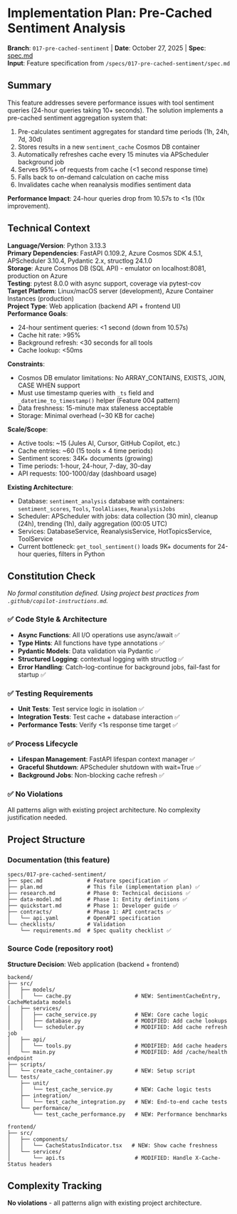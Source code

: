 # Implementation Plan: Pre-Cached Sentiment Analysis

**Branch**: `017-pre-cached-sentiment` | **Date**: October 27, 2025 | **Spec**: [spec.md](./spec.md)  
**Input**: Feature specification from `/specs/017-pre-cached-sentiment/spec.md`

## Summary

This feature addresses severe performance issues with tool sentiment queries (24-hour queries taking 10+ seconds). The solution implements a pre-cached sentiment aggregation system that:

1. Pre-calculates sentiment aggregates for standard time periods (1h, 24h, 7d, 30d)
2. Stores results in a new `sentiment_cache` Cosmos DB container
3. Automatically refreshes cache every 15 minutes via APScheduler background job
4. Serves 95%+ of requests from cache (<1 second response time)
5. Falls back to on-demand calculation on cache miss
6. Invalidates cache when reanalysis modifies sentiment data

**Performance Impact**: 24-hour queries drop from 10.57s to <1s (10x improvement).

## Technical Context

**Language/Version**: Python 3.13.3  
**Primary Dependencies**: FastAPI 0.109.2, Azure Cosmos SDK 4.5.1, APScheduler 3.10.4, Pydantic 2.x, structlog 24.1.0  
**Storage**: Azure Cosmos DB (SQL API) - emulator on localhost:8081, production on Azure  
**Testing**: pytest 8.0.0 with async support, coverage via pytest-cov  
**Target Platform**: Linux/macOS server (development), Azure Container Instances (production)  
**Project Type**: Web application (backend API + frontend UI)  
**Performance Goals**: 
- 24-hour sentiment queries: <1 second (down from 10.57s)
- Cache hit rate: >95%
- Background refresh: <30 seconds for all tools
- Cache lookup: <50ms

**Constraints**:
- Cosmos DB emulator limitations: No ARRAY_CONTAINS, EXISTS, JOIN, CASE WHEN support
- Must use timestamp queries with `_ts` field and `_datetime_to_timestamp()` helper (Feature 004 pattern)
- Data freshness: 15-minute max staleness acceptable
- Storage: Minimal overhead (~30 KB for cache)

**Scale/Scope**:
- Active tools: ~15 (Jules AI, Cursor, GitHub Copilot, etc.)
- Cache entries: ~60 (15 tools × 4 time periods)
- Sentiment scores: 34K+ documents (growing)
- Time periods: 1-hour, 24-hour, 7-day, 30-day
- API requests: 100-1000/day (dashboard usage)

**Existing Architecture**:
- Database: `sentiment_analysis` database with containers: `sentiment_scores`, `Tools`, `ToolAliases`, `ReanalysisJobs`
- Scheduler: APScheduler with jobs: data collection (30 min), cleanup (24h), trending (1h), daily aggregation (00:05 UTC)
- Services: DatabaseService, ReanalysisService, HotTopicsService, ToolService
- Current bottleneck: `get_tool_sentiment()` loads 9K+ documents for 24-hour queries, filters in Python

## Constitution Check

*No formal constitution defined. Using project best practices from `.github/copilot-instructions.md`.*

### ✅ Code Style & Architecture

- **Async Functions**: All I/O operations use async/await ✅
- **Type Hints**: All functions have type annotations ✅
- **Pydantic Models**: Data validation via Pydantic ✅
- **Structured Logging**: contextual logging with structlog ✅
- **Error Handling**: Catch-log-continue for background jobs, fail-fast for startup ✅

### ✅ Testing Requirements

- **Unit Tests**: Test service logic in isolation ✅
- **Integration Tests**: Test cache + database interaction ✅
- **Performance Tests**: Verify <1s response time target ✅

### ✅ Process Lifecycle

- **Lifespan Management**: FastAPI lifespan context manager ✅
- **Graceful Shutdown**: APScheduler shutdown with wait=True ✅
- **Background Jobs**: Non-blocking cache refresh ✅

### ✅ No Violations

All patterns align with existing project architecture. No complexity justification needed.

## Project Structure

### Documentation (this feature)

```text
specs/017-pre-cached-sentiment/
├── spec.md              # Feature specification ✅
├── plan.md              # This file (implementation plan) ✅
├── research.md          # Phase 0: Technical decisions ✅
├── data-model.md        # Phase 1: Entity definitions ✅
├── quickstart.md        # Phase 1: Developer guide ✅
├── contracts/           # Phase 1: API contracts ✅
│   └── api.yaml         # OpenAPI specification
└── checklists/          # Validation
    └── requirements.md  # Spec quality checklist ✅
```

### Source Code (repository root)

**Structure Decision**: Web application (backend + frontend)

```text
backend/
├── src/
│   ├── models/
│   │   └── cache.py                    # NEW: SentimentCacheEntry, CacheMetadata models
│   ├── services/
│   │   ├── cache_service.py            # NEW: Core cache logic
│   │   ├── database.py                 # MODIFIED: Add cache lookups
│   │   └── scheduler.py                # MODIFIED: Add cache refresh job
│   ├── api/
│   │   └── tools.py                    # MODIFIED: Add cache headers
│   └── main.py                         # MODIFIED: Add /cache/health endpoint
├── scripts/
│   └── create_cache_container.py       # NEW: Setup script
└── tests/
    ├── unit/
    │   └── test_cache_service.py       # NEW: Cache logic tests
    ├── integration/
    │   └── test_cache_integration.py   # NEW: End-to-end cache tests
    └── performance/
        └── test_cache_performance.py   # NEW: Performance benchmarks

frontend/
├── src/
│   ├── components/
│   │   └── CacheStatusIndicator.tsx   # NEW: Show cache freshness
│   └── services/
│       └── api.ts                      # MODIFIED: Handle X-Cache-Status headers
```

## Complexity Tracking

**No violations** - all patterns align with existing project architecture.
